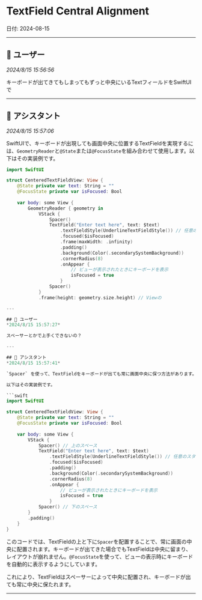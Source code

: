 # TextField Central Alignment

日付: 2024-08-15

---

## 👤 ユーザー
*2024/8/15 15:56:56*

キーボードが出てきてもしまってもずっと中央にいるTextフィールドをSwiftUIで

---

## 🤖 アシスタント
*2024/8/15 15:57:06*

SwiftUIで、キーボードが出現しても画面中央に位置するTextFieldを実現するには、`GeometryReader`と`@State`または`@FocusState`を組み合わせて使用します。以下はその実装例です。

```swift
import SwiftUI

struct CenteredTextFieldView: View {
    @State private var text: String = ""
    @FocusState private var isFocused: Bool
    
    var body: some View {
        GeometryReader { geometry in
            VStack {
                Spacer()
                TextField("Enter text here", text: $text)
                    .textFieldStyle(UnderlineTextFieldStyle()) // 任意のスタイルを適用
                    .focused($isFocused)
                    .frame(maxWidth: .infinity)
                    .padding()
                    .background(Color(.secondarySystemBackground))
                    .cornerRadius(8)
                    .onAppear {
                        // ビューが表示されたときにキーボードを表示
                        isFocused = true
                    }
                Spacer()
            }
            .frame(height: geometry.size.height) // Viewの

---

## 👤 ユーザー
*2024/8/15 15:57:27*

スペーサーとかで上手くできないの？

---

## 🤖 アシスタント
*2024/8/15 15:57:41*

`Spacer` を使って、TextFieldをキーボードが出ても常に画面中央に保つ方法があります。この場合、`Spacer`を使ってTextFieldを上下に中央揃えにし、キーボードの出現時に自動的に対応するようにします。

以下はその実装例です。

```swift
import SwiftUI

struct CenteredTextFieldView: View {
    @State private var text: String = ""
    @FocusState private var isFocused: Bool
    
    var body: some View {
        VStack {
            Spacer() // 上のスペース
            TextField("Enter text here", text: $text)
                .textFieldStyle(UnderlineTextFieldStyle()) // 任意のスタイルを適用
                .focused($isFocused)
                .padding()
                .background(Color(.secondarySystemBackground))
                .cornerRadius(8)
                .onAppear {
                    // ビューが表示されたときにキーボードを表示
                    isFocused = true
                }
            Spacer() // 下のスペース
        }
        .padding()
    }
}
```

このコードでは、TextFieldの上と下に`Spacer`を配置することで、常に画面の中央に配置されます。キーボードが出てきた場合でもTextFieldは中央に留まり、レイアウトが崩れません。`@FocusState`を使って、ビューの表示時にキーボードを自動的に表示するようにしています。

これにより、TextFieldはスペーサーによって中央に配置され、キーボードが出ても常に中央に保たれます。

---

